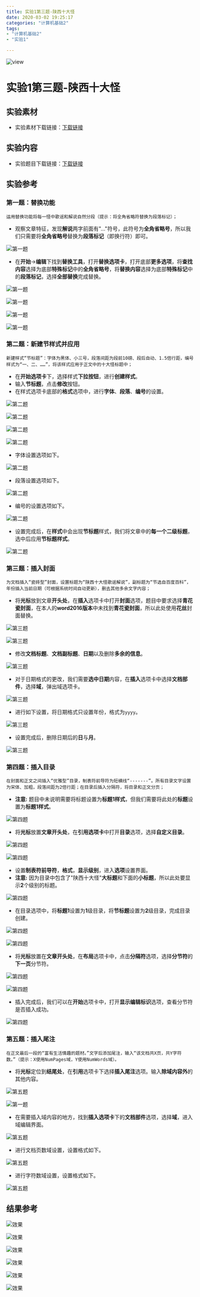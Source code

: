 ```yaml
---
title: 实验1第三题-陕西十大怪
date: 2020-03-02 19:25:17
categories: "计算机基础2"
tags:
- "计算机基础2"
- "实验1"

---
```


![view](http://q79y7qpzm.bkt.clouddn.com/blog_picgo/实验1第三题-view.jpg)

<!--more-->
# 实验1第三题-陕西十大怪

## 实验素材

- 实验素材下载链接：[下载链接](/download/实验1第三题素材.docx)

## 实验内容

- 实验题目下载链接：[下载链接](/download/实验1第三题题目.docx)

## 实验参考

### 第一题：替换功能

`运用替换功能将每一怪中歌谣和解说自然分段（提示：将全角省略符替换为段落标记）；`

- 观察文章特征，发现**解说**两字前面有"..."符号，此符号为**全角省略号**，所以我们只需要将**全角省略号**替换为**段落标记**（即换行符）即可。

![第一题](http://q79y7qpzm.bkt.clouddn.com/blog_picgo/实验1第三题-第一题步骤1.png)

- 在**开始**->**编辑**下找到**替换工具**，打开**替换选项卡**，打开底部**更多选项**，将**查找内容**选择为底部**特殊标记**中的**全角省略号**，将**替换内容**选择为底部**特殊标记**中的**段落标记**，选择**全部替换**完成替换。

![第一题](http://q79y7qpzm.bkt.clouddn.com/blog_picgo/实验1第三题-第一题步骤2.png)

![第一题](http://q79y7qpzm.bkt.clouddn.com/blog_picgo/实验1第三题-第一题步骤3.png)

![第一题](http://q79y7qpzm.bkt.clouddn.com/blog_picgo/实验1第三题-第一题步骤4.png)

![第一题](http://q79y7qpzm.bkt.clouddn.com/blog_picgo/实验1第三题-第一题步骤5.png)

### 第二题：新建节样式并应用

`新建样式“节标题”：字体为黑体、小三号，段落间距为段前10磅、段后自动、1.5倍行距，编号样式为“一、二、……”，将该样式应用于正文中的十大怪标题中；`

- 在**开始选项卡**下，选择样式**下拉按钮**，进行**创建样式**。
- 输入**节标题**，点击**修改**按钮。
- 在样式选项卡底部的**格式**选项中，进行**字体**、**段落**、**编号**的设置。

![第二题](http://q79y7qpzm.bkt.clouddn.com/blog_picgo/实验1第三题-第二题步骤1.png)

![第二题](http://q79y7qpzm.bkt.clouddn.com/blog_picgo/实验1第三题-第二题步骤2.png)

![第二题](http://q79y7qpzm.bkt.clouddn.com/blog_picgo/实验1第三题-第二题步骤3.png)

![第二题](http://q79y7qpzm.bkt.clouddn.com/blog_picgo/实验1第三题-第二题步骤4.png)

- 字体设置选项如下。

![第二题](http://q79y7qpzm.bkt.clouddn.com/blog_picgo/实验1第三题-第二题步骤5.png)

- 段落设置选项如下。

![第二题](http://q79y7qpzm.bkt.clouddn.com/blog_picgo/实验1第三题-第二题步骤6.png)

- 编号的设置选项如下。

![第二题](http://q79y7qpzm.bkt.clouddn.com/blog_picgo/实验1第三题-第二题步骤7.png)

- 设置完成后，在**样式**中会出现**节标题**样式，我们将文章中的**每一个二级标题**，选中后应用**节标题样式**。

![第二题](http://q79y7qpzm.bkt.clouddn.com/blog_picgo/实验1第三题-第二题步骤8.png)



### 第三题：插入封面

`为文档插入“瓷砖型”封面，设置标题为“陕西十大怪歌谣解说”，副标题为“节选自百度百科”，年份插入当前日期（可根据系统时间自动更新），删去其他多余文字内容；`

- 将**光标**放到文章**开头处**，在**插入**选项卡中打开**封面**选项，题目中要求选择**青花瓷封面**，在本人的**word2016版本**中未找到**青花瓷封面**，所以此处使用**花丝**封面替换。

![第三题](http://q79y7qpzm.bkt.clouddn.com/blog_picgo/实验1第三题-第三题步骤1.png)

![第三题](http://q79y7qpzm.bkt.clouddn.com/blog_picgo/实验1第三题-第三题步骤2.png)

- 修改**文档标题**、**文档副标题**、**日期**以及删除**多余的信息**。

![第三题](http://q79y7qpzm.bkt.clouddn.com/blog_picgo/实验1第三题-第三题步骤3.png)

- 对于日期格式的更改，我们需要**选中日期**内容，在**插入**选项卡中选择**文档部件**，选择**域**，弹出域选项卡。

![第三题](http://q79y7qpzm.bkt.clouddn.com/blog_picgo/实验1第三题-第三题步骤4.png)

- 进行如下设置，将日期格式只设置年份，格式为`yyyy`。

![第三题](http://q79y7qpzm.bkt.clouddn.com/blog_picgo/实验1第三题-第三题步骤5.png)

- 设置完成后，删除日期后的**日**与**月**。

![第三题](http://q79y7qpzm.bkt.clouddn.com/blog_picgo/实验1第三题-第三题步骤6.png)

### 第四题：插入目录

`在封面和正文之间插入“优雅型”目录，制表符前导符为短横线“-------”。所有目录文字设置为宋体、加粗，段落间距为2倍行距；在目录后插入分隔符，将目录和正文分页；`

- **注意:** 题目中未说明需要将标题设置为**标题1样式**，但我们需要将此处的**标题**设置为**标题1样式**。

![第四题](http://q79y7qpzm.bkt.clouddn.com/blog_picgo/实验1第三题-第四题步骤0.png)

- 将**光标**放置**文章开头处**，在**引用选项卡**中打开**目录**选项，选择**自定义目录**。

![第四题](http://q79y7qpzm.bkt.clouddn.com/blog_picgo/实验1第三题-第四题步骤1.png)

![第四题](http://q79y7qpzm.bkt.clouddn.com/blog_picgo/实验1第三题-第四题步骤2.png)

- 设置**制表符前导符**，**格式**，**显示级别**，进入**选项**设置界面。
- **注意:** 因为目录中包含了"陕西十大怪"**大标题**和下面的**小标题**，所以此处要显示**2**个级别的标题。

![第四题](http://q79y7qpzm.bkt.clouddn.com/blog_picgo/实验1第三题-第四题步骤3.png)

- 在目录选项中，将**标题1**设置为**1**级目录，将**节标题**设置为**2**级目录，完成目录创建。

![第四题](http://q79y7qpzm.bkt.clouddn.com/blog_picgo/实验1第三题-第四题步骤4.png)

![第四题](http://q79y7qpzm.bkt.clouddn.com/blog_picgo/实验1第三题-第四题步骤5.png)

- 将**光标**放置在**文章开头处**，在**布局**选项卡中，点击**分隔符**选项，选择**分节符**的**下一页**分节符。

![第四题](http://q79y7qpzm.bkt.clouddn.com/blog_picgo/实验1第三题-第四题步骤6.png)

![第四题](http://q79y7qpzm.bkt.clouddn.com/blog_picgo/实验1第三题-第四题步骤7.png)

- 插入完成后，我们可以在**开始**选项卡中，打开**显示编辑标识**选项，查看分节符是否插入成功。

![第四题](http://q79y7qpzm.bkt.clouddn.com/blog_picgo/实验1第三题-第四题步骤8.png)

### 第五题：插入尾注

`在正文最后一段的“富有生活情趣的题材。”文字后添加尾注，输入“该文档共X页，共Y字符数。”（提示：X使用NumPages域，Y使用NumWords域）。`

- 将**光标**定位到**结尾处**，在**引用**选项卡下选择**插入尾注**选项。输入**除域内容外**的其他内容。

![第五题](http://q79y7qpzm.bkt.clouddn.com/blog_picgo/实验1第三题-第五题步骤1.png)

![第一题](http://q79y7qpzm.bkt.clouddn.com/blog_picgo/实验1第三题-第五题步骤2.png)

- 在需要插入域内容的地方，找到**插入选项卡**下的**文档部件**选项，选择**域**，进入域编辑界面。

![第五题](http://q79y7qpzm.bkt.clouddn.com/blog_picgo/实验1第三题-第五题步骤3.png)

- 进行文档页数域设置，设置格式如下。

![第五题](http://q79y7qpzm.bkt.clouddn.com/blog_picgo/实验1第三题-第五题步骤4.png)

- 进行字符数域设置，设置格式如下。

![第五题](http://q79y7qpzm.bkt.clouddn.com/blog_picgo/实验1第三题-第五题步骤5.png)

## 结果参考



![效果](http://q79y7qpzm.bkt.clouddn.com/blog_picgo/实验1第三题-效果1.png)

![效果](http://q79y7qpzm.bkt.clouddn.com/blog_picgo/实验1第三题-效果2.png)

![效果](http://q79y7qpzm.bkt.clouddn.com/blog_picgo/实验1第三题-效果3.png)

![效果](http://q79y7qpzm.bkt.clouddn.com/blog_picgo/实验1第三题-效果4.png)

![效果](http://q79y7qpzm.bkt.clouddn.com/blog_picgo/实验1第三题-效果5.png)

![效果](http://q79y7qpzm.bkt.clouddn.com/blog_picgo/实验1第三题-效果6.png)